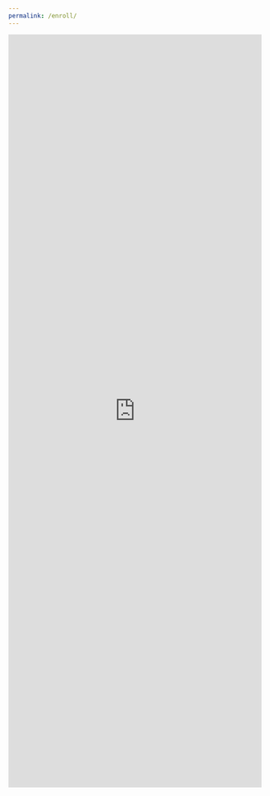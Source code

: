 ```yaml
---
permalink: /enroll/
---
```

 <head>
    <meta charset="UTF-8" />
    <meta name="viewport" content="width=device-width, initial-scale=1.0" />
    <meta http-equiv="X-UA-Compatible" content="ie=edge" />
    <title>NextLevel Education</title>
    <link rel="stylesheet" href="master.css" />
  </head>
  <body>
    <!--navigation ends-->
    <!--main-->
    <div class="spacer" />
    <div class="form">
      <iframe
          src="https://docs.google.com/forms/d/e/1FAIpQLScvYAG9utei5mNe0S8KjgWU5H30wMjXIOg7FFVXGK9EPBFOkA/viewform?embedded=true"
          width="100%"
          height="1500"
          frameborder="0"
          marginheight="0"
          marginwidth="0"
          class="doc"
          >Loading…</iframe
        >
    </div>
  </body>
